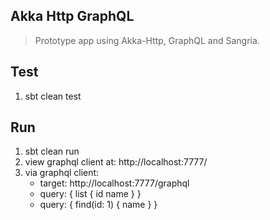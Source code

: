 Akka Http GraphQL
-----------------
>Prototype app using Akka-Http, GraphQL and Sangria.

Test
----
1. sbt clean test

Run
---
1. sbt clean run
2. view graphql client at: http://localhost:7777/
3. via graphql client:
    * target: http://localhost:7777/graphql
    * query: { list { id name } }
    * query: { find(id: 1) { name } }